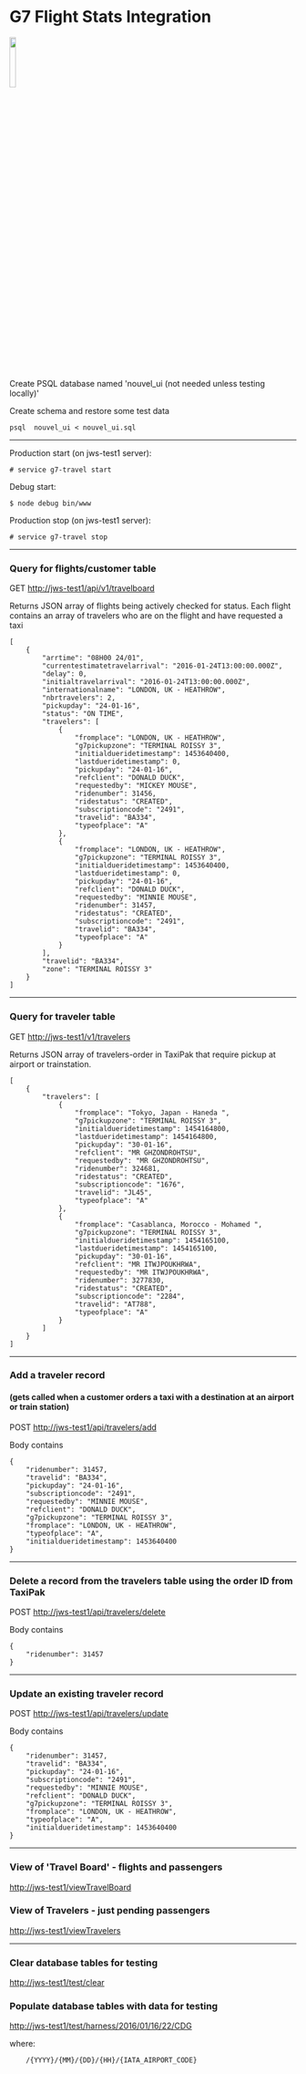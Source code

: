 # G7 Flight Stats Integration

<img src="https://user-images.githubusercontent.com/425849/31900345-10677b2a-b7ec-11e7-9e79-b8aad932efa8.png" width="15%"></img> 
 
Create PSQL database named 'nouvel_ui (not needed unless testing locally)'

Create schema and restore some test data
```
psql  nouvel_ui < nouvel_ui.sql
```
---
Production start (on jws-test1 server):
```
# service g7-travel start
```
Debug start:
```
$ node debug bin/www
```
Production stop (on jws-test1 server):
```
# service g7-travel stop
```

---
###  Query for flights/customer table
GET
[http://jws-test1/api/v1/travelboard](http://jws-test1/api/v1/travelboard)

Returns JSON array of flights being actively checked for status. Each flight contains an array of
travelers who are on the flight and have requested a taxi
```
[
    {
        "arrtime": "08H00 24/01",
        "currentestimatetravelarrival": "2016-01-24T13:00:00.000Z",
        "delay": 0,
        "initialtravelarrival": "2016-01-24T13:00:00.000Z",
        "internationalname": "LONDON, UK - HEATHROW",
        "nbrtravelers": 2,
        "pickupday": "24-01-16",
        "status": "ON TIME",
        "travelers": [
            {
                "fromplace": "LONDON, UK - HEATHROW",
                "g7pickupzone": "TERMINAL ROISSY 3",
                "initialdueridetimestamp": 1453640400,
                "lastdueridetimestamp": 0,
                "pickupday": "24-01-16",
                "refclient": "DONALD DUCK",
                "requestedby": "MICKEY MOUSE",
                "ridenumber": 31456,
                "ridestatus": "CREATED",
                "subscriptioncode": "2491",
                "travelid": "BA334",
                "typeofplace": "A"
            },
            {
                "fromplace": "LONDON, UK - HEATHROW",
                "g7pickupzone": "TERMINAL ROISSY 3",
                "initialdueridetimestamp": 1453640400,
                "lastdueridetimestamp": 0,
                "pickupday": "24-01-16",
                "refclient": "DONALD DUCK",
                "requestedby": "MINNIE MOUSE",
                "ridenumber": 31457,
                "ridestatus": "CREATED",
                "subscriptioncode": "2491",
                "travelid": "BA334",
                "typeofplace": "A"
            }
        ],
        "travelid": "BA334",
        "zone": "TERMINAL ROISSY 3"
    }
]
```
---
###  Query for traveler table
GET
[http://jws-test1/v1/travelers](http://jws-test1/api/v1/travelers)

Returns JSON array of travelers-order in TaxiPak that require pickup at airport or trainstation. 
```
[
    {
        "travelers": [
            {
                "fromplace": "Tokyo, Japan - Haneda ",
                "g7pickupzone": "TERMINAL ROISSY 3",
                "initialdueridetimestamp": 1454164800,
                "lastdueridetimestamp": 1454164800,
                "pickupday": "30-01-16",
                "refclient": "MR GHZONDROHTSU",
                "requestedby": "MR GHZONDROHTSU",
                "ridenumber": 324681,
                "ridestatus": "CREATED",
                "subscriptioncode": "1676",
                "travelid": "JL45",
                "typeofplace": "A"
            },
            {
                "fromplace": "Casablanca, Morocco - Mohamed ",
                "g7pickupzone": "TERMINAL ROISSY 3",
                "initialdueridetimestamp": 1454165100,
                "lastdueridetimestamp": 1454165100,
                "pickupday": "30-01-16",
                "refclient": "MR ITWJPOUKHRWA",
                "requestedby": "MR ITWJPOUKHRWA",
                "ridenumber": 3277830,
                "ridestatus": "CREATED",
                "subscriptioncode": "2284",
                "travelid": "AT788",
                "typeofplace": "A"
            }
        ]
    }
]
```
---
### Add a traveler record
#### (gets called when a customer orders a taxi with a destination at an airport or train station)
POST
[http://jws-test1/api/travelers/add](http://jws-test1/api/travelers)

Body contains
```
{
    "ridenumber": 31457,
    "travelid": "BA334",
    "pickupday": "24-01-16",
    "subscriptioncode": "2491",
    "requestedby": "MINNIE MOUSE",
    "refclient": "DONALD DUCK",
    "g7pickupzone": "TERMINAL ROISSY 3",
    "fromplace": "LONDON, UK - HEATHROW",
    "typeofplace": "A",
    "initialdueridetimestamp": 1453640400
}
```
---
### Delete a record from the travelers table using the order ID from TaxiPak
POST
[http://jws-test1/api/travelers/delete](http://jws-test1/api/travelers/delete)

Body contains
```
{
    "ridenumber": 31457
}
```
---
### Update an existing traveler record
POST
[http://jws-test1/api/travelers/update](http://jws-test1/api/travelers/update)

Body contains
```
{
    "ridenumber": 31457,
    "travelid": "BA334",
    "pickupday": "24-01-16",
    "subscriptioncode": "2491",
    "requestedby": "MINNIE MOUSE",
    "refclient": "DONALD DUCK",
    "g7pickupzone": "TERMINAL ROISSY 3",
    "fromplace": "LONDON, UK - HEATHROW",
    "typeofplace": "A",
    "initialdueridetimestamp": 1453640400
}
```
---
### View of 'Travel Board' - flights and passengers

[http://jws-test1/viewTravelBoard](http://jws-test1/viewTravelBoard)

### View of Travelers - just pending passengers
[http://jws-test1/viewTravelers](http://jws-test1/viewTravelers)

---
### Clear database tables for testing
[http://jws-test1/test/clear](http://jws-test1/test/clear)

### Populate database tables with data for testing
[http://jws-test1/test/harness/2016/01/16/22/CDG](http://jws-test1/test/harness/2016/01/16/22/CDG)

where:
```
    /{YYYY}/{MM}/{DD}/{HH}/{IATA_AIRPORT_CODE}  
 ```
